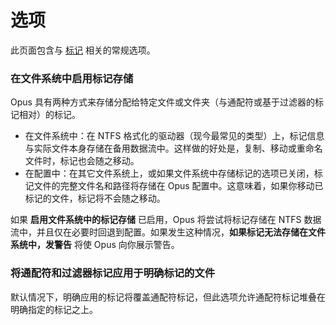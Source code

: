 # 选项

此页面包含与 [标记](/Manual/file_operations/labels.zh.md) 相关的常规选项。

### 在文件系统中启用标记存储

Opus 具有两种方式来存储分配给特定文件或文件夹（与通配符或基于过滤器的标记相对）的标记。

- 在文件系统中：在 NTFS 格式化的驱动器（现今最常见的类型）上，标记信息与实际文件本身存储在备用数据流中。这样做的好处是，复制、移动或重命名文件时，标记也会随之移动。
- 在配置中：在其它文件系统上，或如果文件系统中存储标记的选项已关闭，标记文件的完整文件名和路径将存储在 Opus 配置中。这意味着，如果你移动已标记的文件，标记将不会随之移动。

如果 **启用文件系统中的标记存储** 已启用，Opus 将尝试将标记存储在 NTFS 数据流中，并且仅在必要时回退到配置。如果发生这种情况，**如果标记无法存储在文件系统中，发警告** 将使 Opus 向你展示警告。

### 将通配符和过滤器标记应用于明确标记的文件

默认情况下，明确应用的标记将覆盖通配符标记，但此选项允许通配符标记堆叠在明确指定的标记之上。